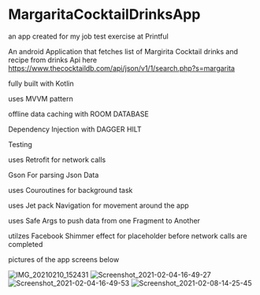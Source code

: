 # MargaritaCocktailDrinksApp 

an app created for my job test exercise at Printful

An android Application that fetches list of Margirita Cocktail drinks and recipe from drinks Api here https://www.thecocktaildb.com/api/json/v1/1/search.php?s=margarita

fully built with Kotlin

uses MVVM pattern

offline data caching with ROOM DATABASE

Dependency Injection with DAGGER HILT

Testing

uses Retrofit for network calls 

Gson For parsing Json Data

uses Couroutines for background task

uses Jet pack Navigation for movement around the app

uses Safe Args to push data from one Fragment to Another

utilzes Facebook Shimmer effect for placeholder before network calls are completed

pictures of the app screens below

![IMG_20210210_152431](https://user-images.githubusercontent.com/44091450/107525750-020d5400-6b6c-11eb-9b11-d1a40024914b.png)
![Screenshot_2021-02-04-16-49-27](https://user-images.githubusercontent.com/44091450/106933293-0aebc900-6719-11eb-84f8-d905e96361e4.png)
![Screenshot_2021-02-04-16-49-53](https://user-images.githubusercontent.com/44091450/106928658-44e0af00-66c8-11eb-9fd5-07828c1b0397.png)
![Screenshot_2021-02-08-14-25-45](https://user-images.githubusercontent.com/44091450/107239139-6a79fb00-69dd-11eb-95b5-a4004ff47d14.png)







